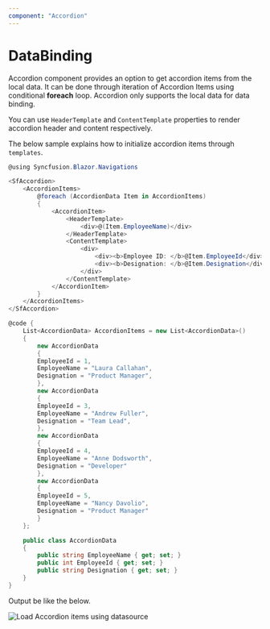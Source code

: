 ```yaml
---
component: "Accordion"
---
```


# DataBinding

Accordion component provides an option to get accordion items from the local data. It can be done through iteration of Accordion Items using conditional **foreach** loop. Accordion only supports the local data for data binding.

You can use `HeaderTemplate` and `ContentTemplate` properties to render accordion header and content respectively.

The below sample explains how to initialize accordion items through `templates`.

```csharp
@using Syncfusion.Blazor.Navigations

<SfAccordion>
    <AccordionItems>
        @foreach (AccordionData Item in AccordionItems)
        {
            <AccordionItem>
                <HeaderTemplate>
                    <div>@(Item.EmployeeName)</div>
                </HeaderTemplate>
                <ContentTemplate>
                    <div>
                        <div><b>Employee ID: </b>@Item.EmployeeId</div>
                        <div><b>Designation: </b>@Item.Designation</div>
                    </div>
                </ContentTemplate>
            </AccordionItem>
        }
    </AccordionItems>
</SfAccordion>

@code {
    List<AccordionData> AccordionItems = new List<AccordionData>()
    {
        new AccordionData
        {
        EmployeeId = 1,
        EmployeeName = "Laura Callahan",
        Designation = "Product Manager",
        },
        new AccordionData
        {
        EmployeeId = 3,
        EmployeeName = "Andrew Fuller",
        Designation = "Team Lead",
        },
        new AccordionData
        {
        EmployeeId = 4,
        EmployeeName = "Anne Dodsworth",
        Designation = "Developer"
        },
        new AccordionData
        {
        EmployeeId = 5,
        EmployeeName = "Nancy Davolio",
        Designation = "Product Manager"
        }
    };

    public class AccordionData
    {
        public string EmployeeName { get; set; }
        public int EmployeeId { get; set; }
        public string Designation { get; set; }
    }
}
```

Output be like the below.

![Load Accordion items using datasource](./images/acrdnDatabinding.png)
